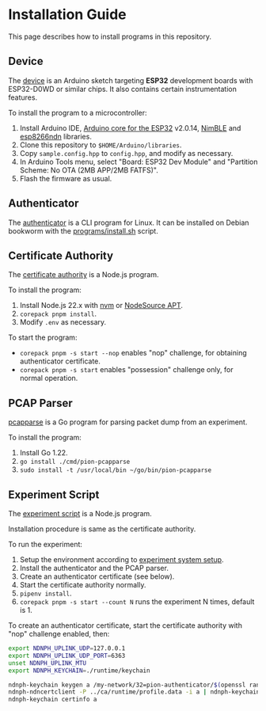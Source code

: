 # Installation Guide

This page describes how to install programs in this repository.

## Device

The [device](../examples/device) is an Arduino sketch targeting **ESP32** development boards with ESP32-D0WD or similar chips.
It also contains certain instrumentation features.

To install the program to a microcontroller:

1. Install Arduino IDE, [Arduino core for the ESP32](https://github.com/espressif/arduino-esp32) v2.0.14, [NimBLE](https://github.com/h2zero/NimBLE-Arduino) and [esp8266ndn](https://github.com/yoursunny/esp8266ndn) libraries.
2. Clone this repository to `$HOME/Arduino/libraries`.
3. Copy `sample.config.hpp` to `config.hpp`, and modify as necessary.
4. In Arduino Tools menu, select "Board: ESP32 Dev Module" and "Partition Scheme: No OTA (2MB APP/2MB FATFS)".
5. Flash the firmware as usual.

## Authenticator

The [authenticator](../programs/authenticator) is a CLI program for Linux.
It can be installed on Debian bookworm with the [programs/install.sh](../programs/install.sh) script.

## Certificate Authority

The [certificate authority](../extras/ca) is a Node.js program.

To install the program:

1. Install Node.js 22.x with [nvm](https://github.com/nvm-sh/nvm) or [NodeSource APT](https://github.com/nodesource/distributions).
2. `corepack pnpm install`.
3. Modify `.env` as necessary.

To start the program:

* `corepack pnpm -s start --nop` enables "nop" challenge, for obtaining authenticator certificate.
* `corepack pnpm -s start` enables "possession" challenge only, for normal operation.

## PCAP Parser

[pcapparse](../extras/pcapparse) is a Go program for parsing packet dump from an experiment.

To install the program:

1. Install Go 1.22.
2. `go install ./cmd/pion-pcapparse`
3. `sudo install -t /usr/local/bin ~/go/bin/pion-pcapparse`

## Experiment Script

The [experiment script](../extras/exp) is a Node.js program.

Installation procedure is same as the certificate authority.

To run the experiment:

1. Setup the environment according to [experiment system setup](expsetup.md).
2. Install the authenticator and the PCAP parser.
3. Create an authenticator certificate (see below).
4. Start the certificate authority normally.
5. `pipenv install`.
6. `corepack pnpm -s start --count N` runs the experiment N times, default is 1.

To create an authenticator certificate, start the certificate authority with "nop" challenge enabled, then:

```bash
export NDNPH_UPLINK_UDP=127.0.0.1
export NDNPH_UPLINK_UDP_PORT=6363
unset NDNPH_UPLINK_MTU
export NDNPH_KEYCHAIN=./runtime/keychain

ndnph-keychain keygen a /my-network/32=pion-authenticator/$(openssl rand -hex 4) >/dev/null
ndnph-ndncertclient -P ../ca/runtime/profile.data -i a | ndnph-keychain certimport a
ndnph-keychain certinfo a
```
